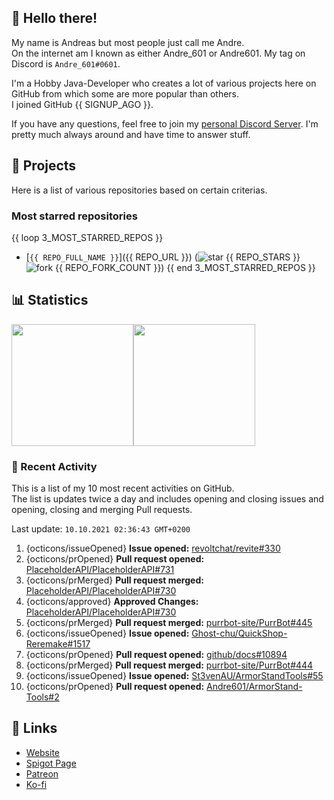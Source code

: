 <!-- Links -->
[purr]: https://purrbot.site
[discord]: https://discord.gg/6dazXp6
[website]: https://andre601.ch
[spigot]: https://www.spigotmc.org/resources/authors/56829/
[patreon]: https://patreon.com/andre_601
[ko-fi]: https://ko-fi.com/andre_601

<!-- SVGs -->
[star]: https://cdn.jsdelivr.net/gh/Readme-Workflows/Readme-Icons@main/icons/octicons/StarredRepository.svg
[fork]: https://cdn.jsdelivr.net/gh/Readme-Workflows/Readme-Icons@main/icons/octicons/ForkedRepository.svg

## 👋 Hello there!
My name is Andreas but most people just call me Andre.  
On the internet am I known as either Andre_601 or Andre601. My tag on Discord is `Andre_601#0601`.

I'm a Hobby Java-Developer who creates a lot of various projects here on GitHub from which some are more popular than others.  
I joined GitHub {{ SIGNUP_AGO }}.

If you have any questions, feel free to join my [personal Discord Server][discord]. I'm pretty much always around and have time to answer stuff.

## 📁 Projects
Here is a list of various repositories based on certain criterias.

### Most starred repositories

{{ loop 3_MOST_STARRED_REPOS }}
- [`{{ REPO_FULL_NAME }}`]({{ REPO_URL }}) (![star] {{ REPO_STARS }} ![fork] {{ REPO_FORK_COUNT }})
{{ end 3_MOST_STARRED_REPOS }}

## 📊 Statistics
<img height="195px" src="https://github-readme-stats.vercel.app/api?username=Andre601&show_icons=true&hide_rank=true&title_color=3498db&bg_color=ffffff00&text_color=718096&disable_animations=true"><img height="195px" src="https://github-readme-stats.vercel.app/api/top-langs?username=Andre601&layout=compact&title_color=3498db&bg_color=ffffff00&text_color=718096">

### 📜 Recent Activity
This is a list of my 10 most recent activities on GitHub.  
The list is updates twice a day and includes opening and closing issues and opening, closing and merging Pull requests.

<!--RECENT_ACTIVITY:last_update-->
Last update: `10.10.2021 02:36:43 GMT+0200`
<!--RECENT_ACTIVITY:last_update_end-->
<!--RECENT_ACTIVITY:start-->
1. {octicons/issueOpened} **Issue opened:** [revoltchat/revite#330](https://github.com/revoltchat/revite/issues/330)
2. {octicons/prOpened} **Pull request opened:** [PlaceholderAPI/PlaceholderAPI#731](https://github.com/PlaceholderAPI/PlaceholderAPI/pull/731)
3. {octicons/prMerged} **Pull request merged:** [PlaceholderAPI/PlaceholderAPI#730](https://github.com/PlaceholderAPI/PlaceholderAPI/pull/730)
4. {octicons/approved} **Approved Changes:** [PlaceholderAPI/PlaceholderAPI#730](https://github.com/PlaceholderAPI/PlaceholderAPI/pull/730#pullrequestreview-775591688)
5. {octicons/prMerged} **Pull request merged:** [purrbot-site/PurrBot#445](https://github.com/purrbot-site/PurrBot/pull/445)
6. {octicons/issueOpened} **Issue opened:** [Ghost-chu/QuickShop-Reremake#1517](https://github.com/Ghost-chu/QuickShop-Reremake/issues/1517)
7. {octicons/prOpened} **Pull request opened:** [github/docs#10894](https://github.com/github/docs/pull/10894)
8. {octicons/prMerged} **Pull request merged:** [purrbot-site/PurrBot#444](https://github.com/purrbot-site/PurrBot/pull/444)
9. {octicons/issueOpened} **Issue opened:** [St3venAU/ArmorStandTools#55](https://github.com/St3venAU/ArmorStandTools/issues/55)
10. {octicons/prOpened} **Pull request opened:** [Andre601/ArmorStand-Tools#2](https://github.com/Andre601/ArmorStand-Tools/pull/2)
<!--RECENT_ACTIVITY:end-->

## 🔗 Links
- [Website]
- [Spigot Page][spigot]
- [Patreon]
- [Ko-fi]
